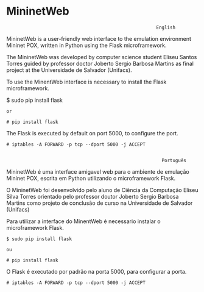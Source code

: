 MininetWeb
==========

                                                           English

MininetWeb is a user-friendly web interface to the emulation environment Mininet POX, written in Python using the Flask microframework.

The MininetWeb was developed by computer science student Eliseu Santos Torres guided by professor doctor Joberto Sergio Barbosa Martins as final project at the Universidade de Salvador (Unifacs).


To use the MinentWeb interface is necessary to install the Flask microframework.
  
  $ sudo pip install flask
	
	or
	
	# pip install flask
	
The Flask is executed by default on port 5000, to configure the port.

	# iptables -A FORWARD -p tcp --dport 5000 -j ACCEPT	


                                                             Português

MininetWeb é uma interface amigavel web para o ambiente de emulação Mininet POX, escrita em Python utilizando o microframework Flask.

O MininetWeb foi desenvolvido pelo aluno de Ciência da Computação Eliseu Silva Torres orientado pelo professor doutor Joberto Sergio Barbosa Martins como projeto de conclusão de curso na  Universidade de Salvador (Unifacs)


Para utilizar a interface do MinentWeb é necessario instalar o microframework Flask.

	$ sudo pip install flask

	ou

	# pip install flask

O Flask é executado por padrão na porta 5000, para configurar a porta.

	# iptables -A FORWARD -p tcp --dport 5000 -j ACCEPT



